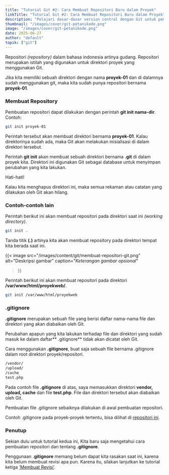 ```yaml
---
title: "Tutorial Git #2: Cara Membuat Repositori Baru dalam Proyek"
linkTitle: "Tutorial Git #2: Cara Membuat Repositori Baru dalam Proyek"
description: "Pelajari dasar-dasar version control dengan Git untuk pemula."
thumbnail: "/images/cover/git-petanikode.png"
image: "/images/cover/git-petanikode.png"
date: 2025-06-27
author: "default"
topik: ["git"]
---
```


Repositori *(repository)* dalam bahasa indonesia artinya gudang. Repositori merupakan istilah yang digunakan untuk direktori proyek yang menggunakan Git.

Jika kita memiliki sebuah direktori dengan nama **proyek-01** dan di dalamnya sudah menggunakan git, maka kita sudah punya repositori bernama **proyek-01**.

### Membuat Repository

Pembuatan repositori dapat dilakukan dengan perintah **git init nama-dir**. Contoh:

```bash
git init proyek-01
```

Perintah tersebut akan membuat direktori bernama **proyek-01**. Kalau direktorinya sudah ada, maka Git akan melakukan inisialisasi di dalam direktori tersebut.

Perintah **git init** akan membuat sebuah direktori bernama **.git** di dalam proyek kita. Direktori ini digunakan Git sebagai database untuk menyimpan perubahan yang kita lakukan.

Hati-hati!

Kalau kita menghapus direktori ini, maka semua rekaman atau catatan yang dilakukan oleh Git akan hilang.

### Contoh-contoh lain

Perintah berikut ini akan membuat repositori pada direktori saat ini *(working directory)*.

```bash
git init .
```

Tanda titik **(.)** artinya kita akan membuat repository pada direktori tempat kita berada saat ini.

{{< image 
    src="/images/content/git/membuat-repositori-git.png" 
    alt="Deskripsi gambar" 
    caption="*Keterangan gambar opsional*" 
>}}

Perintah berikut ini akan membuat repositori pada direktori **/var/www/html/proyekweb/**.
```bash
git init /var/www/html/proyekweb
```

### .gitignore

**.gitignore** merupakan sebuah file yang berisi daftar nama-nama file dan direktori yang akan diabaikan oleh Git.

Perubahan apapun yang kita lakukan terhadap file dan direktori yang sudah masuk ke dalam daftar** .gitignore** tidak akan dicatat oleh Git.

Cara menggunakan **.gitignore**, buat saja sebuah file bernama .gitignore dalam root direktori proyek/repositori.

```diff
/vendor/
/upload/
/cache
test.php
```

Pada contoh file **.gitignore** di atas, saya memasukkan direktori **vendor, upload, cache** dan file **test.php**. File dan direktori tersebut akan diabaikan oleh Git.

Pembuatan file .gitignore sebaiknya dilakukan di awal pembuatan repositori.

Contoh .gitignore pada proyek-proyek tertentu, bisa dilihat di [repositori ini](https://github.com/github/gitignore).

### Penutup

Sekian dulu untuk tutorial kedua ini, Kita baru saja mengetahui cara pembuatan repositori dan tentang **.gitignore**.

Penggunaan **.gitignore** memang belum dapat kita rasakan saat ini, karena kita belum membuat revisi apa pun. Karena itu, silakan lanjutkan ke tutorial ketiga [‘Membuat Revisi’](../git-commit).


